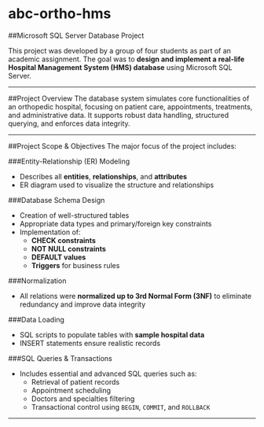 # abc-ortho-hms

##Microsoft SQL Server Database Project

This project was developed by a group of four students as part of an academic assignment. The goal was to **design and implement a real-life Hospital Management System (HMS) database** using Microsoft SQL Server.

---
##Project Overview
The database system simulates core functionalities of an orthopedic hospital, focusing on patient care, appointments, treatments, and administrative data. It supports robust data handling, structured querying, and enforces data integrity.

---

##Project Scope & Objectives
The major focus of the project includes:

###Entity-Relationship (ER) Modeling
- Describes all **entities**, **relationships**, and **attributes**
- ER diagram used to visualize the structure and relationships

###Database Schema Design
- Creation of well-structured tables
- Appropriate data types and primary/foreign key constraints
- Implementation of:
  - **CHECK constraints**
  - **NOT NULL constraints**
  - **DEFAULT values**
  - **Triggers** for business rules

###Normalization
- All relations were **normalized up to 3rd Normal Form (3NF)** to eliminate redundancy and improve data integrity

###Data Loading
- SQL scripts to populate tables with **sample hospital data**
- INSERT statements ensure realistic records

###SQL Queries & Transactions
- Includes essential and advanced SQL queries such as:
  - Retrieval of patient records
  - Appointment scheduling
  - Doctors and specialties filtering
  - Transactional control using `BEGIN`, `COMMIT`, and `ROLLBACK`

---
